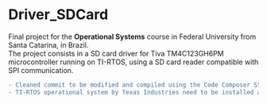 # Driver_SDCard

Final project for the **Operational Systems** course in Federal University from Santa Catarina, in Brazil.  
The project consists in a SD card driver for Tiva TM4C123GH6PM microcontroller running on TI-RTOS, using a SD card reader compatible with SPI communication.

```diff
- Cleaned commit to be modified and compiled using the Code Composer Studio by Texas Industries.
- TI-RTOS operational system by Texas Industries need to be installed and configured in the CCS.
```
